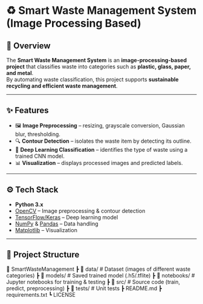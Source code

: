 # ♻️ Smart Waste Management System (Image Processing Based)

## 📌 Overview
The **Smart Waste Management System** is an **image-processing-based project** that classifies waste into categories such as **plastic, glass, paper, and metal**.  
By automating waste classification, this project supports **sustainable recycling and efficient waste management**.

---

## ✨ Features
- 🖼️ **Image Preprocessing** – resizing, grayscale conversion, Gaussian blur, thresholding.  
- 🔍 **Contour Detection** – isolates the waste item by detecting its outline.  
- 🤖 **Deep Learning Classification** – identifies the type of waste using a trained CNN model.  
- 📊 **Visualization** – displays processed images and predicted labels.  

---

## ⚙️ Tech Stack
- **Python 3.x**
- [OpenCV](https://opencv.org/) – Image preprocessing & contour detection  
- [TensorFlow/Keras](https://www.tensorflow.org/) – Deep learning model  
- [NumPy](https://numpy.org/) & [Pandas](https://pandas.pydata.org/) – Data handling  
- [Matplotlib](https://matplotlib.org/) – Visualization  

---

## 📂 Project Structure
📁 SmartWasteManagement
┣ 📂 data/ # Dataset (images of different waste categories)
┣ 📂 models/ # Saved trained model (.h5/.tflite)
┣ 📂 notebooks/ # Jupyter notebooks for training & testing
┣ 📂 src/ # Source code (train, predict, preprocessing)
┣ 📂 tests/ # Unit tests
┣ README.md
┣ requirements.txt
┗ LICENSE
